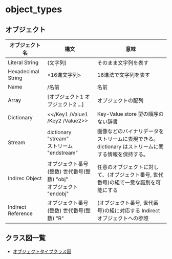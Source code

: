 # object_types
## オブジェクト
| オブジェクト名 | 構文 | 意味 |
| -------------- | ---- | ---- |
| Literal String | (文字列) | そのまま文字列を表す |
| Hexadecimal String | <16進文字列> | 16進法で文字列を表す |
| Name | /名前 | 名前 |
| Array | [オブジェクト1 オブジェクト2 ...] | オブジェクトの配列 |
| Dictionary | \<\</Key1 /Value1 /Key2 /Value2\>\> | Key-Value store 型の順序のない辞書 |
| Stream | dictionary <br> "stream" <br> ストリーム <br> "endstream" | 画像などのバイナリデータをストリームに表現できる。dictionary はストリームに関する情報を保持する。 |
| Indirec Object | オブジェクト番号(整数) 世代番号(整数) "obj" <br> オブジェクト <br> "endobj" | 任意のオブジェクトに対して、(オブジェクト番号, 世代番号)の組で一意な識別を可能にする |
| Indirect Reference | オブジェクト番号(整数) 世代番号(整数) "R" | (オブジェクト番号, 世代番号)の組に対応する Indirect オブジェクトへの参照 |

## クラス図一覧
- [オブジェクトタイプクラス図](object_types.class.pu)
